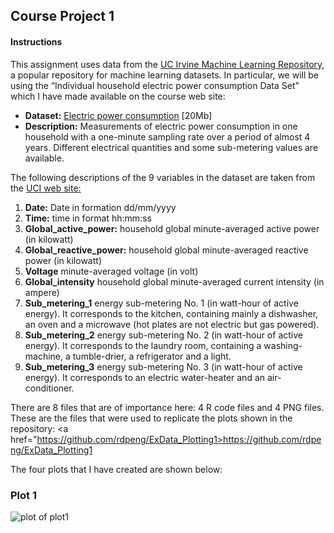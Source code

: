 ## Course Project 1

#### Instructions

This assignment uses data from the <a href="http://archive.ics.uci.edu/ml/">UC Irvine Machine Learning Repository</a>, a popular repository for machine learning datasets. In particular, we will be using the “Individual household electric power consumption Data Set” which I have made available on the course web site:

<ul>
<li> <b>Dataset:</b> <a href="https://d396qusza40orc.cloudfront.net/exdata%2Fdata%2Fhousehold_power_consumption.zip">Electric power consumption</a> [20Mb]  </li>
<li> <b>Description:</b> Measurements of electric power consumption in one household with a one-minute sampling rate over a period of almost 4 years. Different electrical quantities and some sub-metering values are available.</li>
</ul>


The following descriptions of the 9 variables in the dataset are taken from the <a href="https://archive.ics.uci.edu/ml/datasets/Individual+household+electric+power+consumption">UCI web site:</a>

<ol type="1">
<li><b>Date:</b> Date in formation dd/mm/yyyy</li>
<li><b>Time:</b> time in format hh:mm:ss</li>
<li><b>Global_active_power:</b> household global minute-averaged active power (in kilowatt)</li>
<li><b>Global_reactive_power:</b> household global minute-averaged reactive power (in kilowatt)</li>
<li><b>Voltage</b> minute-averaged voltage (in volt)</li>
<li><b>Global_intensity</b> household global minute-averaged current intensity (in ampere)</li>
<li><b>Sub_metering_1</b> energy sub-metering No. 1 (in watt-hour of active energy). It corresponds to the kitchen, containing mainly a dishwasher, an oven and a microwave (hot plates are not electric but gas powered).</li>
<li><b>Sub_metering_2</b> energy sub-metering No. 2 (in watt-hour of active energy). It corresponds to the laundry room, containing a washing-machine, a tumble-drier, a refrigerator and a light.</li>
<li><b>Sub_metering_3</b>  energy sub-metering No. 3 (in watt-hour of active energy). It corresponds to an electric water-heater and an air-conditioner.</li>
</ol>


There are 8 files that are of importance here: 4 R code files and 4 PNG files.  These are the files that were used to replicate the plots shown in the repository: <a href="https://github.com/rdpeng/ExData_Plotting1>https://github.com/rdpeng/ExData_Plotting1</a>

The four plots that I have created are shown below: 

### Plot 1

![plot of plot1](figure/plot1.png) 
